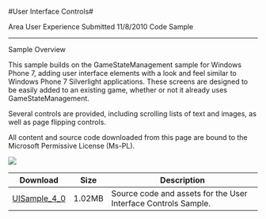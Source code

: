 #User Interface Controls#

Area
User Experience
Submitted
11/8/2010
Code Sample

---

Sample Overview

This sample builds on the GameStateManagement sample for Windows Phone 7, adding user interface elements with a look and feel similar to Windows Phone 7 Silverlight applications. These screens are designed to be easily added to an existing game, whether or not it already uses GameStateManagement.

Several controls are provided, including scrolling lists of text and images, as well as page flipping controls.


All content and source code downloaded from this page are bound to the Microsoft Permissive License (Ms-PL).

![](https://github.com/simondarksidej/XNAGameStudio/blob/master/Images/uisample.png?raw=true)


 
Download | Size | Description
---|---|---|
[UISample_4_0](https://github.com/simondarksidej/XNAGameStudio/tree/master/Samples/UISample_4_0) | 1.02MB | Source code and assets for the User Interface Controls Sample.